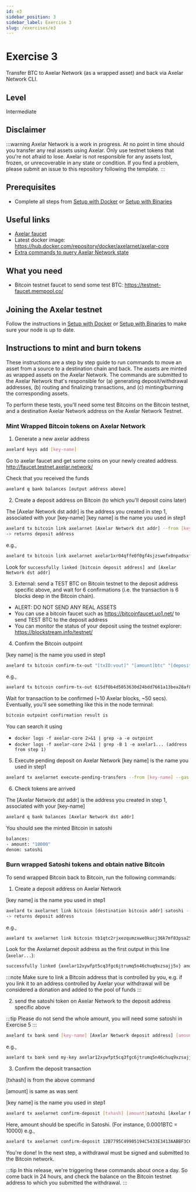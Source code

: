 ```yaml
---
id: e3
sidebar_position: 3
sidebar_label: Exercise 3
slug: /exercises/e3
---
```

# Exercise 3
Transfer BTC to Axelar Network (as a wrapped asset) and back via Axelar Network CLI.

## Level
Intermediate

## Disclaimer
:::warning
Axelar Network is a work in progress. At no point in time should you transfer any real assets using Axelar. Only use testnet tokens that you're not afraid to lose. Axelar is not responsible for any assets lost, frozen, or unrecoverable in any state or condition. If you find a problem, please submit an issue to this repository following the template.
:::

## Prerequisites
- Complete all steps from [Setup with Docker](/setup-with-docker.md) or [Setup with Binaries](/setup-with-binaries.md)

## Useful links
- [Axelar faucet](http://faucet.testnet.axelar.network/)
- Latest docker image: https://hub.docker.com/repository/docker/axelarnet/axelar-core
- [Extra commands to query Axelar Network state](/extra-commands)

## What you need
- Bitcoin testnet faucet to send some test BTC: https://testnet-faucet.mempool.co/


## Joining the Axelar testnet

Follow the instructions in [Setup with Docker](/setup-with-docker.md) or [Setup with Binaries](/setup-with-binaries.md) to make sure your node is up to date.

## Instructions to mint and burn tokens
These instructions are a step by step guide to run commands to move an asset from a source to a destination chain and back. The assets are minted as wrapped assets on the Axelar Network. The commands are submitted to the Axelar Network that's responsible for (a) generating deposit/withdrawal addresses, (b) routing and finalizing transactions, and (c) minting/burning the corresponding assets.

To perform these tests, you'll need some test Bitcoins on the Bitcoin testnet, and a destination Axelar Network address on the Axelar Network Testnet.

### Mint Wrapped Bitcoin tokens on Axelar Network
1. Generate a new axelar address
```bash
axelard keys add [key-name]
```
Go to axelar faucet and get some coins on your newly created address. http://faucet.testnet.axelar.network/

Check that you received the funds
```bash
axelard q bank balances [output address above]
```

2. Create a deposit address on Bitcoin (to which you'll deposit coins later)

The [Axelar Network dst addr] is the address you created in step 1, associated with your [key-name]
[key name] is the name you used in step1
```bash
axelard tx bitcoin link axelarnet [Axelar Network dst addr] --from [key-name]
-> returns deposit address
```

e.g.,
```bash
axelard tx bitcoin link axelarnet axelar1xr04qffe0f0gf4sjzswefx0npadsxfmrs7kry6 --from my-key
```

Look for `successfully linked [bitcoin deposit address] and [Axelar Network dst addr]`

3. External: send a TEST BTC on Bitcoin testnet to the deposit address specific above, and wait for 6 confirmations (i.e. the transaction is 6 blocks deep in the Bitcoin chain).
- ALERT: DO NOT SEND ANY REAL ASSETS
- You can use a bitcoin faucet such as https://bitcoinfaucet.uo1.net/ to send TEST BTC to the deposit address
- You can monitor the status of your deposit using the testnet explorer: https://blockstream.info/testnet/


4. Confirm the Bitcoin outpoint

[key name] is the name you used in step1
```bash
axelard tx bitcoin confirm-tx-out "[txID:vout]" "[amount]btc" "[deposit address]" --from [key-name]
```

e.g.,

```bash
axelard tx bitcoin confirm-tx-out 615df0b4d5053630d24bdd7661a13bea28af8bc1eb0e10068d39b4f4f9b6082d:0 0.0001btc tb1qlteveekr7u2qf8faa22gkde37epngsx9d7vgk98ujtzw77c27k7qk2qvup --from my-key
```

Wait for transaction to be confirmed (~10 Axelar blocks, ~50 secs).
Eventually, you'll see something like this in the node terminal:

```bash
bitcoin outpoint confirmation result is
```

You can search it using
- `docker logs -f axelar-core 2>&1 | grep -a -e outpoint`
- `docker logs -f axelar-core 2>&1 | grep -B 1 -e axelar1... (address from step 1)`

5. Execute pending deposit on Axelar Network
[key name] is the name you used in step1
```bash
axelard tx axelarnet execute-pending-transfers --from [key-name] --gas auto --gas-adjustment 1.2
```
6. Check tokens are arrived

The [Axelar Network dst addr] is the address you created in step 1, associated with your [key-name]
```bash
axelard q bank balances [Axelar Network dst addr]
```
You should see the minted Bitcoin in satoshi
```bash
balances:
- amount: "10000"
denom: satoshi
```

### Burn wrapped Satoshi tokens and obtain native Bitcoin

To send wrapped Bitcoin back to Bitcoin, run the following commands:

1. Create a deposit address on Axelar Network

[key name] is the name you used in step1
```bash
axelard tx axelarnet link bitcoin [destination bitcoin addr] satoshi --from [key-name]
-> returns deposit address
```

e.g.,
```bash
axelard tx axelarnet link bitcoin tb1qtc2rjxezqumzxwe0kucj36k7mf83psa253684k satoshi --from my-key
```

Look for the Axelarnet deposit address as the first output in this line (`axelar...`):

```bash
successfully linked {axelar12xywfpt5cq3fgc6jtrumq5n46chuq9xzsajj5v} and {tb1qtc2rjxezqumzxwe0kucj36k7mf83psa253684k}
```
:::note
Make sure to link a Bitcoin address that is controlled by you, e.g. if you link it to an address controlled by Axelar your withdrawal will be considered a donation and added to the pool of funds
:::

2. send the satoshi token on Axelar Network to the deposit address specific above

:::tip
Please do not send the whole amount, you will need some satoshi in Exercise 5
:::
```bash
axelard tx bank send [key-name] [Axelar Network deposit address] [amount]satoshi
```
e.g.,
```bash
axelard tx bank send my-key axelar12xywfpt5cq3fgc6jtrumq5n46chuq9xzsajj5v 5000satoshi
```



3. Confirm the deposit transaction

[txhash] is from the above command

[amount] is same as was sent

[key name] is the name you used in step1

```bash
axelard tx axelarnet confirm-deposit [txhash] [amount]satoshi [Axelar Network deposit address] --from [my-key]
```

Here, amount should be specific in Satoshi. (For instance, 0.0001BTC = 10000)
e.g.,

```bash
axelard tx axelarnet confirm-deposit 12B7795C49905194C5433E3413AABBF3C6AA27BFD1F20303C66DA4319B143A91 5000satoshi axelar12xywfpt5cq3fgc6jtrumq5n46chuq9xzsajj5v --from my-key
```

You're done! In the next step, a withdrawal must be signed and submitted to the Bitcoin network.

:::tip
In this release, we're triggering these commands about once a day. So come back in 24 hours, and check the balance on the Bitcoin testnet address to which you submitted the withdrawal.
:::


